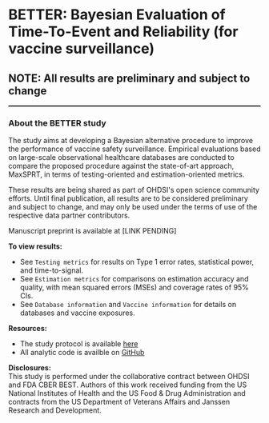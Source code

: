 BETTER: Bayesian Evaluation of Time-To-Event and Reliability (for vaccine surveillance)
=============
<h2>NOTE: All results are preliminary and subject to change</h2>

<hr class="w-100" style="border-top: black 1px solid;">

<h3>About the BETTER study</h3>
<p>The study aims at developing a Bayesian alternative procedure to improve the performance of vaccine safety surveillance. Empirical evaluations based on large-scale observational healthcare databases are conducted to compare the proposed procedure against the state-of-art approach, MaxSPRT, in terms of testing-oriented and estimation-oriented metrics. </p>

<p>These results are being shared as part of OHDSI's open science community efforts. 
Until final publication, all results are to be considered preliminary and subject to change, and may only be used under the terms of use of the respective data partner contributors.</p>

<p> Manuscript preprint is available at [LINK PENDING] </p>

**To view results:**<br>
- See `Testing metrics` for results on Type 1 error rates, statistical power, and time-to-signal.
- See `Estimation metrics` for comparisons on estimation accuracy and quality, with mean squared errors (MSEs) and coverage rates of 95% CIs.
- See `Database information` and `Vaccine information` for details on databases and vaccine exposures.


**Resources:**<br>
- The study protocol is available <a href="https://suchard-group.github.io/Better/Protocol.html" target="_blank">here</a>
- All analytic code is availble on <a href="https://github.com/suchard-group/Better" target="_blank">GitHub</a>

**Disclosures:**<br>
This study is performed under the collaborative contract between OHDSI and FDA CBER BEST. 
Authors of this work received funding from the US National Institutes of Health and the US Food & Drug Administration and contracts from the US Department of Veterans Affairs and Janssen Research and Development.

